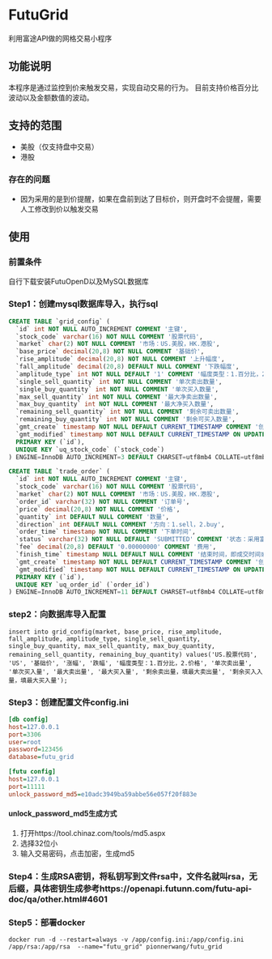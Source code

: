 # FutuGrid
利用富途API做的网格交易小程序
## 功能说明
本程序是通过监控到价来触发交易，实现自动交易的行为。
目前支持价格百分比波动以及金额数值的波动。

## 支持的范围
* 美股（仅支持盘中交易）
* 港股
### 存在的问题
* 因为采用的是到价提醒，如果在盘前到达了目标价，则开盘时不会提醒，需要人工修改到价以触发交易

## 使用 
### 前置条件
自行下载安装FutuOpenD以及MySQL数据库

### Step1：创建mysql数据库导入，执行sql
```sql
CREATE TABLE `grid_config` (
  `id` int NOT NULL AUTO_INCREMENT COMMENT '主键',
  `stock_code` varchar(16) NOT NULL COMMENT '股票代码',
  `market` char(2) NOT NULL COMMENT '市场：US.美股，HK.港股',
  `base_price` decimal(20,8) NOT NULL COMMENT '基础价',
  `rise_amplitude` decimal(20,8) NOT NULL COMMENT '上升幅度',
  `fall_amplitude` decimal(20,8) DEFAULT NULL COMMENT '下跌幅度',
  `amplitude_type` int NOT NULL DEFAULT '1' COMMENT '幅度类型：1.百分比，2.价格',
  `single_sell_quantity` int NOT NULL COMMENT '单次卖出数量',
  `single_buy_quantity` int NOT NULL COMMENT '单次买入数量',
  `max_sell_quantity` int NOT NULL COMMENT '最大净卖出数量',
  `max_buy_quantity` int NOT NULL COMMENT '最大净买入数量',
  `remaining_sell_quantity` int NOT NULL COMMENT '剩余可卖出数量',
  `remaining_buy_quantity` int NOT NULL COMMENT '剩余可买入数量',
  `gmt_create` timestamp NOT NULL DEFAULT CURRENT_TIMESTAMP COMMENT '创建时间',
  `gmt_modified` timestamp NOT NULL DEFAULT CURRENT_TIMESTAMP ON UPDATE CURRENT_TIMESTAMP COMMENT '修改时间',
  PRIMARY KEY (`id`),
  UNIQUE KEY `uq_stock_code` (`stock_code`)
) ENGINE=InnoDB AUTO_INCREMENT=3 DEFAULT CHARSET=utf8mb4 COLLATE=utf8mb4_0900_ai_ci COMMENT='网格配置';

CREATE TABLE `trade_order` (
  `id` int NOT NULL AUTO_INCREMENT COMMENT '主键',
  `stock_code` varchar(16) NOT NULL COMMENT '股票代码',
  `market` char(2) NOT NULL COMMENT '市场：US.美股，HK.港股',
  `order_id` varchar(32) NOT NULL COMMENT '订单号',
  `price` decimal(20,8) NOT NULL COMMENT '价格',
  `quantity` int DEFAULT NULL COMMENT '数量',
  `direction` int DEFAULT NULL COMMENT '方向：1.sell，2.buy',
  `order_time` timestamp NOT NULL COMMENT '下单时间',
  `status` varchar(32) NOT NULL DEFAULT 'SUBMITTED' COMMENT '状态：采用富途的订单状态',
  `fee` decimal(20,8) DEFAULT '0.00000000' COMMENT '费用',
  `finish_time` timestamp NULL DEFAULT NULL COMMENT '结束时间，即成交时间或撤单时间',
  `gmt_create` timestamp NOT NULL DEFAULT CURRENT_TIMESTAMP COMMENT '创建时间',
  `gmt_modified` timestamp NOT NULL DEFAULT CURRENT_TIMESTAMP ON UPDATE CURRENT_TIMESTAMP COMMENT '修改时间',
  PRIMARY KEY (`id`),
  UNIQUE KEY `uq_order_id` (`order_id`)
) ENGINE=InnoDB AUTO_INCREMENT=11 DEFAULT CHARSET=utf8mb4 COLLATE=utf8mb4_0900_ai_ci COMMENT='订单信息';
```
### step2：向数据库导入配置
```mysql-sql
insert into grid_config(market, base_price, rise_amplitude, fall_amplitude, amplitude_type, single_sell_quantity, single_buy_quantity, max_sell_quantity, max_buy_quantity, remaining_sell_quantity, remaining_buy_quantity) values('US.股票代码', 'US', '基础价', '涨幅', '跌幅', '幅度类型：1.百分比，2.价格', '单次卖出量', '单次买入量', '最大卖出量', '最大买入量', '剩余卖出量，填最大卖出量', '剩余买入入量，填最大买入量');
```
### Step3：创建配置文件config.ini
```ini
[db config]
host=127.0.0.1
port=3306
user=root
password=123456
database=futu_grid

[futu config]
host=127.0.0.1
port=11111
unlock_password_md5=e10adc3949ba59abbe56e057f20f883e
```
#### unlock_password_md5生成方式
1. 打开https://tool.chinaz.com/tools/md5.aspx 
2. 选择32位小
3. 输入交易密码，点击加密，生成md5

### Step4：生成RSA密钥，将私钥写到文件rsa中，文件名就叫rsa，无后缀，具体密钥生成参考https://openapi.futunn.com/futu-api-doc/qa/other.html#4601

### Step5：部署docker
```docker
docker run -d --restart=always -v /app/config.ini:/app/config.ini /app/rsa:/app/rsa  --name="futu_grid" pionnerwang/futu_grid
```